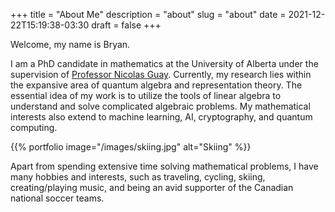 +++
title = "About Me"
description = "about"
slug = "about"
date = 2021-12-22T15:19:38-03:30
draft = false
+++

Welcome, my name is Bryan.

I am a PhD candidate in mathematics at the University of Alberta under the supervision of [Professor Nicolas Guay](https://sites.ualberta.ca/~nguay/index.html). Currently, my research lies within the expansive area of quantum algebra and representation theory. The essential idea of my work is to utilize the tools of linear algebra to understand and solve complicated algebraic problems. My mathematical interests also extend to machine learning, AI, cryptography, and quantum computing.

{{% portfolio image="/images/skiing.jpg" alt="Skiing" %}}

Apart from spending extensive time solving mathematical problems, I have many hobbies and interests, such as traveling, cycling, skiing, creating/playing music, and being an avid supporter of the Canadian national soccer teams.
